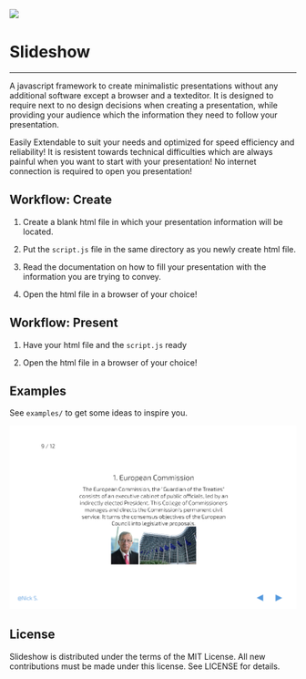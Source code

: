 ![](https://img.shields.io/badge/license-MIT-orange)

# Slideshow

---

A javascript framework to create minimalistic presentations without any additional software except a browser and a texteditor. It is designed to require
next to no design decisions when creating a presentation, while
providing your audience which the information they need to
follow your presentation.

Easily Extendable to suit your needs and optimized for speed efficiency and reliability! It is resistent towards technical difficulties which are always painful when you want to start with your presentation! No internet
connection is required to open you presentation!

## Workflow: Create

1. Create a blank html file in which your presentation information will be located.

2. Put the `script.js` file in the same directory as you newly create html file.

3. Read the documentation on how to fill your presentation
with the information you are trying to convey.

4. Open the html file in a browser of your choice!


## Workflow: Present

1. Have your html file and the `script.js` ready

2. Open the html file in a browser of your choice!

## Examples

See `examples/` to get some ideas to inspire you.

![](examples/example_slide.PNG)

## License

Slideshow is distributed under the terms of the MIT License. All new contributions must be made under this license. See LICENSE for details.